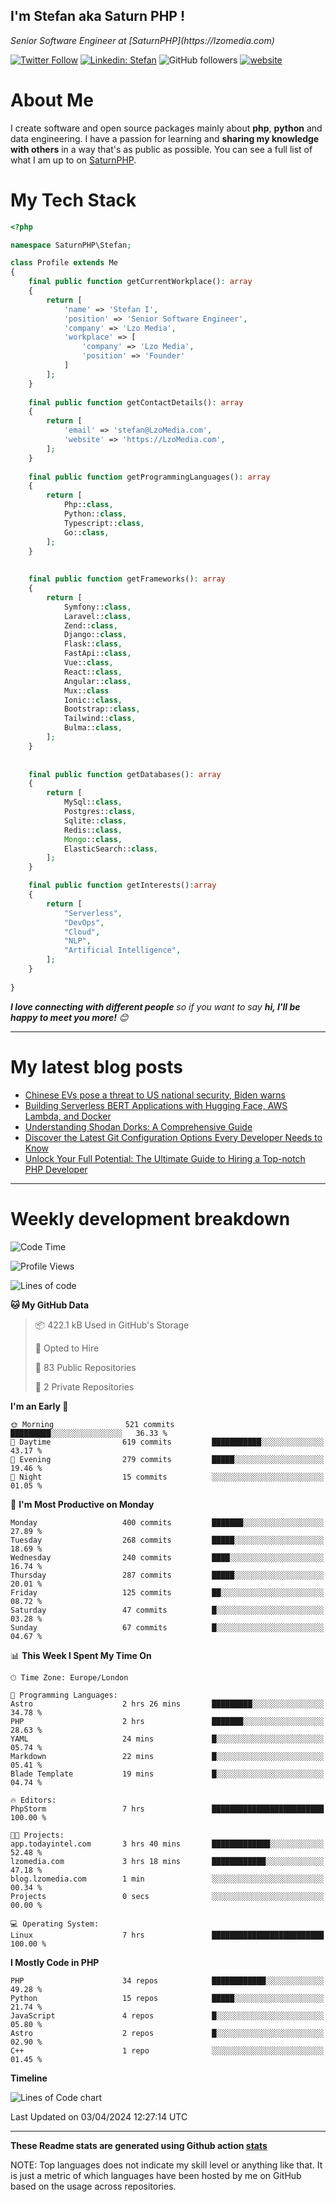 ## I'm Stefan aka Saturn PHP !

<p>
    <em>Senior Software Engineer at  [SaturnPHP](https://lzomedia.com)
</em>

</p>

[![Twitter Follow](https://img.shields.io/twitter/follow/cornatul?label=Follow)](https://twitter.com/intent/follow?screen_name=cornatul)
[![Linkedin: Stefan](https://img.shields.io/badge/cornatul-blue?style=flat-square&logo=Linkedin&logoColor=white&link=https://www.linkedin.com/in/cornatul/)](https://www.linkedin.com/in/cornatul/)
![GitHub followers](https://img.shields.io/github/followers/cornatul?label=Follow&style=social)
[![website](https://img.shields.io/badge/Website-46a2f1.svg?&style=flat-square&logo=Google-Chrome&logoColor=white&link=https://cornatul.com/)](https://cornatul.com/)



# About Me
I create software and open source packages mainly about **php**, **python** and data engineering. 
I have a passion for learning and **sharing my knowledge with others** in a way that's as public as possible. 
You can see a full list of what I am up to on [SaturnPHP](https://lzomedia.com).


# My Tech Stack

```php
<?php

namespace SaturnPHP\Stefan;

class Profile extends Me
{
    final public function getCurrentWorkplace(): array
    {
        return [
            'name' => 'Stefan I',
            'position' => 'Senior Software Engineer',
            'company' => 'Lzo Media',
            'workplace' => [
                'company' => 'Lzo Media',
                'position' => 'Founder'         
            ]
        ];
    }
    
    final public function getContactDetails(): array
    {
        return [
            'email' => 'stefan@LzoMedia.com',
            'website' => 'https://LzoMedia.com',
        ];
    }
    
    final public function getProgrammingLanguages(): array
    {
        return [
            Php::class,
            Python::class,
            Typescript::class,
            Go::class,
        ];
    }
    
    
    final public function getFrameworks(): array
    {
        return [
            Symfony::class,
            Laravel::class,
            Zend::class,
            Django::class,
            Flask::class,
            FastApi::class,
            Vue::class,
            React::class,
            Angular::class,
            Mux::class
            Ionic::class,
            Bootstrap::class,
            Tailwind::class,
            Bulma::class,
        ];
    }
    
    
    final public function getDatabases(): array
    {
        return [
            MySql::class,
            Postgres::class,
            Sqlite::class,
            Redis::class,
            Mongo::class,
            ElasticSearch::class,
        ];
    }

    final public function getInterests():array
    {
        return [
            "Serverless",
            "DevOps",
            "Cloud",
            "NLP",
            "Artificial Intelligence",
        ];
    }
   
}
```
 <em><b>I love connecting with different people</b> so if you want to say <b>hi, I'll be happy to meet you more!</b> 😊</em>

---
# My latest blog posts
<!-- BLOG-POST-LIST:START -->
- [Chinese EVs pose a threat to US national security, Biden warns](https://blog.lzomedia.com/chinese-evs-pose-a-threat-to-us-national-security-biden-warns/)
- [Building Serverless BERT Applications with Hugging Face, AWS Lambda, and Docker](https://blog.lzomedia.com/building-serverless-bert-applications-with-hugging-face-aws-lambda-and-docker/)
- [Understanding Shodan Dorks: A Comprehensive Guide](https://blog.lzomedia.com/understanding-shodan-dorks-a-comprehensive-guide/)
- [Discover the Latest Git Configuration Options Every Developer Needs to Know](https://blog.lzomedia.com/discover-the-latest-git-configuration-options-every-developer-needs-to-know/)
- [Unlock Your Full Potential: The Ultimate Guide to Hiring a Top-notch PHP Developer](https://blog.lzomedia.com/unlock-your-full-potential-the-ultimate-guide-to-hiring-a-top-notch-php-developer/)
<!-- BLOG-POST-LIST:END -->

---
# Weekly development breakdown
<!--START_SECTION:waka-->
![Code Time](http://img.shields.io/badge/Code%20Time-510%20hrs%2031%20mins-blue)

![Profile Views](http://img.shields.io/badge/Profile%20Views-0-blue)

![Lines of code](https://img.shields.io/badge/From%20Hello%20World%20I%27ve%20Written-8.8%20million%20lines%20of%20code-blue)

**🐱 My GitHub Data** 

> 📦 422.1 kB Used in GitHub's Storage 
 > 
> 💼 Opted to Hire
 > 
> 📜 83 Public Repositories 
 > 
> 🔑 2 Private Repositories 
 > 
**I'm an Early 🐤** 

```text
🌞 Morning                521 commits         █████████░░░░░░░░░░░░░░░░   36.33 % 
🌆 Daytime                619 commits         ███████████░░░░░░░░░░░░░░   43.17 % 
🌃 Evening                279 commits         █████░░░░░░░░░░░░░░░░░░░░   19.46 % 
🌙 Night                  15 commits          ░░░░░░░░░░░░░░░░░░░░░░░░░   01.05 % 
```
📅 **I'm Most Productive on Monday** 

```text
Monday                   400 commits         ███████░░░░░░░░░░░░░░░░░░   27.89 % 
Tuesday                  268 commits         █████░░░░░░░░░░░░░░░░░░░░   18.69 % 
Wednesday                240 commits         ████░░░░░░░░░░░░░░░░░░░░░   16.74 % 
Thursday                 287 commits         █████░░░░░░░░░░░░░░░░░░░░   20.01 % 
Friday                   125 commits         ██░░░░░░░░░░░░░░░░░░░░░░░   08.72 % 
Saturday                 47 commits          █░░░░░░░░░░░░░░░░░░░░░░░░   03.28 % 
Sunday                   67 commits          █░░░░░░░░░░░░░░░░░░░░░░░░   04.67 % 
```


📊 **This Week I Spent My Time On** 

```text
🕑︎ Time Zone: Europe/London

💬 Programming Languages: 
Astro                    2 hrs 26 mins       █████████░░░░░░░░░░░░░░░░   34.78 % 
PHP                      2 hrs               ███████░░░░░░░░░░░░░░░░░░   28.63 % 
YAML                     24 mins             █░░░░░░░░░░░░░░░░░░░░░░░░   05.74 % 
Markdown                 22 mins             █░░░░░░░░░░░░░░░░░░░░░░░░   05.41 % 
Blade Template           19 mins             █░░░░░░░░░░░░░░░░░░░░░░░░   04.74 % 

🔥 Editors: 
PhpStorm                 7 hrs               █████████████████████████   100.00 % 

🐱‍💻 Projects: 
app.todayintel.com       3 hrs 40 mins       █████████████░░░░░░░░░░░░   52.48 % 
lzomedia.com             3 hrs 18 mins       ████████████░░░░░░░░░░░░░   47.18 % 
blog.lzomedia.com        1 min               ░░░░░░░░░░░░░░░░░░░░░░░░░   00.34 % 
Projects                 0 secs              ░░░░░░░░░░░░░░░░░░░░░░░░░   00.00 % 

💻 Operating System: 
Linux                    7 hrs               █████████████████████████   100.00 % 
```

**I Mostly Code in PHP** 

```text
PHP                      34 repos            ████████████░░░░░░░░░░░░░   49.28 % 
Python                   15 repos            █████░░░░░░░░░░░░░░░░░░░░   21.74 % 
JavaScript               4 repos             █░░░░░░░░░░░░░░░░░░░░░░░░   05.80 % 
Astro                    2 repos             █░░░░░░░░░░░░░░░░░░░░░░░░   02.90 % 
C++                      1 repo              ░░░░░░░░░░░░░░░░░░░░░░░░░   01.45 % 
```



**Timeline**

![Lines of Code chart](https://raw.githubusercontent.com/saturnphp/saturnphp/master/assets/bar_graph.png)


 Last Updated on 03/04/2024 12:27:14 UTC
<!--END_SECTION:waka-->


---


**These Readme stats are generated using Github action [stats](https://github.com/cornatul/stats)**

NOTE: Top languages does not indicate my skill level or anything like that. 
It is just a metric of which languages have been hosted by me on GitHub based on the usage across repositories. 
